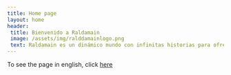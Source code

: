 ```yaml
---
title: Home page
layout: home
header:
 title: Bienvenido a Raldamain
 image: /assets/img/ralddamainlogo.png
 text: Raldamain es un dinámico mundo con infinitas historias para ofrecer. En esta página se puede encontrar información sobre sus más conocidos personajes y la compleja historia del mundo. Esta página aún está bajo construcción y la información resulta incompleta en muchos lugares.
---
```


To see the page in english, click [here](https://raldamain.com/en/home_en.html)